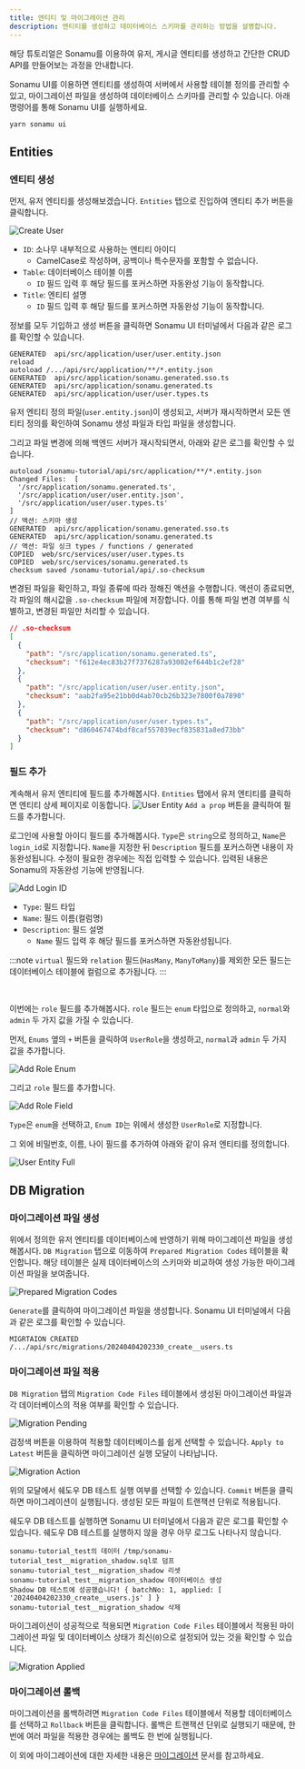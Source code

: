 ```yaml
---
title: 엔티티 및 마이그레이션 관리
description: 엔티티를 생성하고 데이터베이스 스키마를 관리하는 방법을 설명합니다.
---
```


해당 튜토리얼은 Sonamu를 이용하여 유저, 게시글 엔티티를 생성하고 간단한 CRUD API를 만들어보는 과정을 안내합니다.

Sonamu UI를 이용하면 엔티티를 생성하여 서버에서 사용할 테이블 정의를 관리할 수 있고, 마이그레이션 파일을 생성하여 데이터베이스 스키마를 관리할 수 있습니다. 아래 명령어를 통해 Sonamu UI를 실행하세요.

```shell
yarn sonamu ui
```

## Entities

### 엔티티 생성

먼저, 유저 엔티티를 생성해보겠습니다. `Entities` 탭으로 진입하여 엔티티 추가 버튼을 클릭합니다.

![Create User](./image/entity/create-user.png)

- `ID`: 소나무 내부적으로 사용하는 엔티티 아이디
  - CamelCase로 작성하며, 공백이나 특수문자를 포함할 수 없습니다.
- `Table`: 데이터베이스 테이블 이름
  - `ID` 필드 입력 후 해당 필드를 포커스하면 자동완성 기능이 동작합니다.
- `Title`: 엔티티 설명
  - `ID` 필드 입력 후 해당 필드를 포커스하면 자동완성 기능이 동작합니다.

정보를 모두 기입하고 생성 버튼을 클릭하면 Sonamu UI 터미널에서 다음과 같은 로그를 확인할 수 있습니다.

```shell
GENERATED  api/src/application/user/user.entity.json
reload
autoload /.../api/src/application/**/*.entity.json
GENERATED  api/src/application/sonamu.generated.sso.ts
GENERATED  api/src/application/sonamu.generated.ts
GENERATED  api/src/application/user/user.types.ts
```

유저 엔티티 정의 파일(`user.entity.json`)이 생성되고, 서버가 재시작하면서 모든 엔티티 정의를 확인하여 Sonamu 생성 파일과 타입 파일을 생성합니다.

그리고 파일 변경에 의해 백엔드 서버가 재시작되면서, 아래와 같은 로그를 확인할 수 있습니다.

```shell
autoload /sonamu-tutorial/api/src/application/**/*.entity.json
Changed Files:  [
  '/src/application/sonamu.generated.ts',
  '/src/application/user/user.entity.json',
  '/src/application/user/user.types.ts'
]
// 액션: 스키마 생성
GENERATED  api/src/application/sonamu.generated.sso.ts
GENERATED  api/src/application/sonamu.generated.ts
// 액션: 파일 싱크 types / functions / generated
COPIED  web/src/services/user/user.types.ts
COPIED  web/src/services/sonamu.generated.ts
checksum saved /sonamu-tutorial/api/.so-checksum
```

변경된 파일을 확인하고, 파일 종류에 따라 정해진 액션을 수행합니다. 액션이 종료되면, 각 파일의 해시값을 `.so-checksum` 파일에 저장합니다. 이를 통해 파일 변경 여부를 식별하고, 변경된 파일만 처리할 수 있습니다.

```json
// .so-checksum
[
  {
    "path": "/src/application/sonamu.generated.ts",
    "checksum": "f612e4ec83b27f7376287a93002ef644b1c2ef28"
  },
  {
    "path": "/src/application/user/user.entity.json",
    "checksum": "aab2fa95e21bb0d4ab70cb26b323e7800f0a7890"
  },
  {
    "path": "/src/application/user/user.types.ts",
    "checksum": "d860467474bdf8caf557039ecf835831a8ed73bb"
  }
]
```

### 필드 추가

계속해서 유저 엔티티에 필드를 추가해봅시다. `Entities` 탭에서 유저 엔티티를 클릭하면 엔티티 상세 페이지로 이동합니다.
![User Entity](./image/entity/user-entity.png)
`Add a prop` 버튼을 클릭하여 필드를 추가합니다.

로그인에 사용할 아이디 필드를 추가해봅시다. `Type`은 `string`으로 정의하고, `Name`은 `login_id`로 지정합니다. `Name`을 지정한 뒤 `Description` 필드를 포커스하면 내용이 자동완성됩니다. 수정이 필요한 경우에는 직접 입력할 수 있습니다. 입력된 내용은 Sonamu의 자동완성 기능에 반영됩니다.

![Add Login ID](./image/entity/add-login-id.png)

- `Type`: 필드 타입
- `Name`: 필드 이름(컬럼명)
- `Description`: 필드 설명
  - `Name` 필드 입력 후 해당 필드를 포커스하면 자동완성됩니다.

:::note
`virtual` 필드와 `relation` 필드(`HasMany`, `ManyToMany`)를 제외한 모든 필드는 데이터베이스 테이블에 컬럼으로 추가됩니다.
:::

<br/>

이번에는 `role` 필드를 추가해봅시다. `role` 필드는 `enum` 타입으로 정의하고, `normal`와 `admin` 두 가지 값을 가질 수 있습니다.

먼저, `Enums` 옆의 `+` 버튼을 클릭하여 `UserRole`을 생성하고, `normal`과 `admin` 두 가지 값을 추가합니다.

![Add Role Enum](./image/entity/enum-user-role.png)

그리고 `role` 필드를 추가합니다.

![Add Role Field](./image/entity/add-role.png)

`Type`은 `enum`을 선택하고, `Enum ID`는 위에서 생성한 `UserRole`로 지정합니다.

그 외에 비밀번호, 이름, 나이 필드를 추가하여 아래와 같이 유저 엔티티를 정의합니다.

![User Entity Full](./image/entity/user-entity2.png)

## DB Migration

### 마이그레이션 파일 생성

위에서 정의한 유저 엔티티를 데이터베이스에 반영하기 위해 마이그레이션 파일을 생성해봅시다. `DB Migration` 탭으로 이동하여 `Prepared Migration Codes` 테이블을 확인합니다. 해당 테이블은 실제 데이터베이스의 스키마와 비교하여 생성 가능한 마이그레이션 파일을 보여줍니다.

![Prepared Migration Codes](./image/entity/migration-user.png)

`Generate`를 클릭하여 마이그레이션 파일을 생성합니다. Sonamu UI 터미널에서 다음과 같은 로그를 확인할 수 있습니다.

```shell
MIGRTAION CREATED /.../api/src/migrations/20240404202330_create__users.ts
```

### 마이그레이션 파일 적용

`DB Migration` 탭의 `Migration Code Files` 테이블에서 생성된 마이그레이션 파일과 각 데이터베이스의 적용 여부를 확인할 수 있습니다.

![Migration Pending](./image/entity/migration-pending.png)

검정색 버튼을 이용하여 적용할 데이터베이스를 쉽게 선택할 수 있습니다. `Apply to Latest` 버튼을 클릭하면 마이그레이션 실행 모달이 나타납니다.

![Migration Action](./image/entity/migration-action.png)

위의 모달에서 쉐도우 DB 테스트 실행 여부를 선택할 수 있습니다. `Commit` 버튼을 클릭하면 마이그레이션이 실행됩니다. 생성된 모든 파일이 트랜잭션 단위로 적용됩니다.

쉐도우 DB 테스트를 실행하면 Sonamu UI 터미널에서 다음과 같은 로그를 확인할 수 있습니다. 쉐도우 DB 테스트를 실행하지 않을 경우 아무 로그도 나타나지 않습니다.

```shell
sonamu-tutorial_test의 데이터 /tmp/sonamu-tutorial_test__migration_shadow.sql로 덤프
sonamu-tutorial_test__migration_shadow 리셋
sonamu-tutorial_test__migration_shadow 데이터베이스 생성
Shadow DB 테스트에 성공했습니다! { batchNo: 1, applied: [ '20240404202330_create__users.js' ] }
sonamu-tutorial_test__migration_shadow 삭제
```

마이그레이션이 성공적으로 적용되면 `Migration Code Files` 테이블에서 적용된 마이그레이션 파일 및 데이터베이스 상태가 최신(`0`)으로 설정되어 있는 것을 확인할 수 있습니다.

![Migration Applied](./image/entity/migration-applied.png)

### 마이그레이션 롤백

마이그레이션을 롤백하려면 `Migration Code Files` 테이블에서 적용할 데이터베이스를 선택하고 `Rollback` 버튼을 클릭합니다. 롤백은 트랜잭션 단위로 실행되기 때문에, 한 번에 여러 파일을 적용한 경우에는 롤백도 한 번에 실행됩니다.

이 외에 마이그레이션에 대한 자세한 내용은 [마이그레이션](/test-docs/reference/migration) 문서를 참고하세요.
